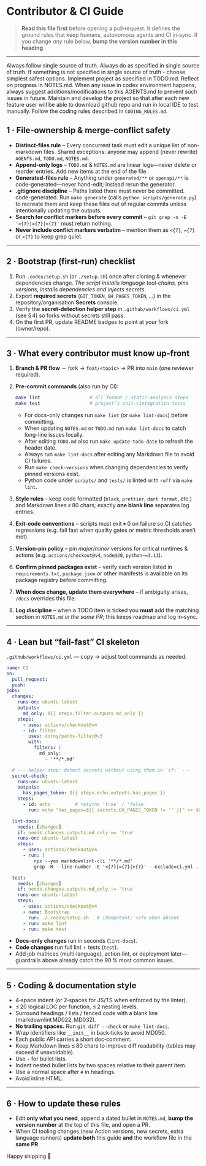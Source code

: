 # Contributor & CI Guide <!-- AGENTS.md v1.14 -->

> **Read this file first** before opening a pull‑request.
> It defines the ground rules that keep humans, autonomous agents and CI
in‑sync.
> If you change *any* rule below, **bump the version number in this heading**.

---
Always follow single source of truth.
Always do as specified in single source of truth.
If something is not specified in single source of truth -
choose simplest safest options.
Implement project as specified in TODO.md. Reflect on progress in NOTES.md.
When any issue in codex environment happens,
always suggest additions/modifications to this AGENTS.md
to prevent such issues in future.
Maintain and develop the project
 so that after each new feature user will be able to download github repo
and run in local IDE to test manually.
Follow the coding rules described in `CODING_RULES.md`.

## 1 · File-ownership & merge-conflict safety

- **Distinct-files rule** – Every concurrent task must edit a unique list of
  non-markdown files. Shared exceptions: anyone may append (never rewrite)
  `AGENTS.md`, `TODO.md`, `NOTES.md`.
- **Append-only logs** – `TODO.md` & `NOTES.md` are linear logs—never delete or
  reorder entries. Add new items at the end of the file.
- **Generated-files rule** – Anything under `generated/**` or `openapi/**` is
  code-generated—never hand-edit; instead rerun the generator.
- **.gitignore discipline** – Paths listed there must never be committed.
  code-generated. Run `make generate` (calls `python scripts/generate.py`)
  to recreate them and keep these files out of regular commits unless
  intentionally updating the outputs.
- **Search for conflict markers before every commit** –
  `git grep -n -E '<{7}|={7}|>{7}'` must return nothing.
- **Never include conflict markers verbatim** –
  mention them as `<{7}`, `={7}` or `>{7}` to keep grep quiet.

---

## 2 · Bootstrap (first-run) checklist

1. Run `.codex/setup.sh` (or `./setup.sh`) once after cloning &
   whenever dependencies change.
   *The script installs language tool‑chains,
   pins versions, installs dependencies and injects secrets.*
2. Export **required secrets** (`GIT_TOKEN`, `GH_PAGES_TOKEN`, …)
   in the repository/organisation **Secrets** console.
3. Verify the **secret‑detection helper step** in
    `.github/workflows/ci.yml` (see § 4) so forks without secrets still pass.
4. On the first PR, update README badges to point at your fork (owner/repo).

---

## 3 · What every contributor must know up-front

1. **Branch & PR flow** – fork → `feat/<topic>` → PR into `main`
   (one reviewer required).
2. **Pre‑commit commands** (also run by CI):

   ```bash
   make lint                  # all format / static‑analysis steps
   make test                  # project’s unit‑/integration tests
   ```

    - For docs-only changes run `make lint` (or `make lint-docs`) before committing.
    - When updating `NOTES.md` or `TODO.md` run `make lint-docs` to
      catch long-line issues locally.
    - After editing `TODO.md` also run `make update-todo-date` to refresh
      the header date.
    - Always run `make lint-docs` after editing any Markdown file to avoid CI failures.
    - Run `make check-versions` when changing dependencies to verify pinned versions exist.
    - Python code under `scripts/` and `tests/` is linted with `ruff` via `make lint`.

3. **Style rules** – keep code formatted (`black`, `prettier`,
   `dart format`, etc.) and Markdown lines ≤ 80 chars;
   exactly **one blank line** separates log entries.
4. **Exit‑code conventions** – scripts must exit ≠ 0 on failure so
   CI catches regressions
   (e.g. fail fast when quality gates or metric thresholds aren’t met).
5. **Version‑pin policy** – pin *major*/*minor* versions for critical runtimes &
   actions (e.g. `actions/checkout@v4`, `node@20`, `python~=3.11`).
6. **Confirm pinned packages exist** – verify each version listed in
   `requirements.txt`, `package.json` or other manifests is available on
   its package registry before committing.
7. **When docs change, update them everywhere** – if ambiguity arises,
   `/docs` overrides this file.
8. **Log discipline** – when a TODO item is ticked you **must** add the matching
   section in `NOTES.md` *in the same PR*; this keeps roadmap and log in‑sync.

---

## 4 · Lean but “fail-fast” CI skeleton

`.github/workflows/ci.yml` — copy → adjust tool commands as needed.

<!-- markdownlint-disable MD013 -->
```yaml
name: CI
on:
  pull_request:
  push:
jobs:
  changes:
    runs-on: ubuntu-latest
    outputs:
      md_only: ${{ steps.filter.outputs.md_only }}
    steps:
      - uses: actions/checkout@v4
      - id: filter
        uses: dorny/paths-filter@v3
        with:
          filters: |
            md_only:
              - '**/*.md'

  # --- helper step: detect secrets without using them in `if:` ---
  secret-check:
    runs-on: ubuntu-latest
    outputs:
      has_pages_token: ${{ steps.echo.outputs.has_pages }}
    steps:
      - id: echo         # returns 'true' / 'false'
        run: echo "has_pages=${{ secrets.GH_PAGES_TOKEN != '' }}" >> $GITHUB_OUTPUT

  lint-docs:
    needs: [changes]
    if: needs.changes.outputs.md_only == 'true'
    runs-on: ubuntu-latest
    steps:
      - uses: actions/checkout@v4
      - run: |
          npx --yes markdownlint-cli '**/*.md'
          grep -R --line-number -E '<{7}|={7}|>{7}' --exclude=ci.yml . && exit 1 || echo "No conflict markers"

  test:
    needs: [changes]
    if: needs.changes.outputs.md_only != 'true'
    runs-on: ubuntu-latest
    steps:
      - uses: actions/checkout@v4
      - name: Bootstrap
        run: ./.codex/setup.sh   # idempotent; safe when absent
      - run: make lint
      - run: make test
```
<!-- markdownlint-enable MD013 -->

- **Docs‑only changes** run in seconds (`lint-docs`).
- **Code changes** run full lint + tests (`test`).
- Add job matrices (multi‑language), action‑lint, or deployment later—
  guardrails above already catch the 90 % most common issues.

---

## 5 · Coding & documentation style

- 4‑space indent (or 2‑spaces for JS/TS when enforced by the linter).
- ≤ 20 logical LOC per function, ≤ 2 nesting levels.
- Surround headings / lists / fenced code with a blank line
  (markdownlint MD022, MD032).
- **No trailing spaces.** Run `git diff --check` or `make lint-docs`.
- Wrap identifiers like `__init__` in back‑ticks to avoid MD050.
- Each public API carries a short doc‑comment.
- Keep Markdown lines ≤ 80 chars to improve diff readability
   (tables may exceed if unavoidable).
- Use `-` for bullet lists.
- Indent nested bullet lists by two spaces relative to their parent item.
- Use a normal space after `#` in headings.
- Avoid inline HTML.

---

## 6 · How to update these rules

- Edit **only what you need**, append a dated bullet in `NOTES.md`,
  **bump the version number** at the top of this file, and open a PR.
- When CI tooling changes (new Action versions, new secrets,
   extra language runners)
   **update both** this guide **and** the workflow file in the **same PR**.

Happy shipping 🚀
